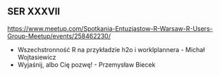## SER XXXVII

https://www.meetup.com/Spotkania-Entuzjastow-R-Warsaw-R-Users-Group-Meetup/events/258462230/

* Wszechstronność R na przykładzie h2o i worklplannera - Michał Wojtasiewicz
* Wyjaśnij, albo Cię pozwę! - Przemysław Biecek
